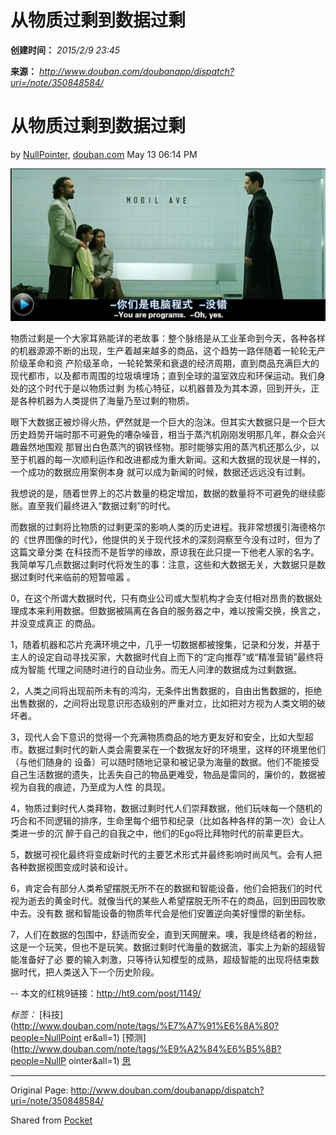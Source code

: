 # 从物质过剩到数据过剩

**创建时间：**
_2015/2/9 23:45_

**来源：**
_<http://www.douban.com/doubanapp/dispatch?uri=/note/350848584/>_



# 从物质过剩到数据过剩

by [NullPointer](http://www.douban.com/people/NullPointer/),
[douban.com](http://douban.com)
May 13 06:14 PM



![](从物质过剩到数据过剩_files/Image.jpg)

物质过剩是一个大家耳熟能详的老故事：整个脉络是从工业革命到今天，各种各样的机器源源不断的出现，生产着越来越多的商品，这个趋势一路伴随着一轮轮无产阶级革命和资
产阶级革命，一轮轮繁荣和衰退的经济周期，直到商品充满巨大的现代都市，以及都市周围的垃圾填埋场；直到全球的温室效应和环保运动。我们身处的这个时代于是以物质过剩
为核心特征，以机器普及为其本源，回到开头，正是各种机器为人类提供了海量乃至过剩的物质。

眼下大数据正被炒得火热，俨然就是一个巨大的泡沫。但其实大数据只是一个巨大历史趋势开端时那不可避免的嘈杂噪音，相当于蒸汽机刚刚发明那几年，群众会兴趣盎然地围观
那冒出白色蒸汽的钢铁怪物。那时能够实用的蒸汽机还那么少，以至于机器的每一次顺利运作和改进都成为重大新闻。这和大数据的现状是一样的，一个成功的数据应用案例本身
就可以成为新闻的时候，数据还远远没有过剩。

我想说的是，随着世界上的芯片数量的稳定增加，数据的数量将不可避免的继续膨胀。直至我们最终进入“数据过剩”的时代。

而数据的过剩将比物质的过剩更深的影响人类的历史进程。我非常想援引海德格尔的《世界图像的时代》，他提供的关于现代技术的深刻洞察至今没有过时，但为了这篇文章分类
在科技而不是哲学的缘故，原谅我在此只提一下他老人家的名字。我简单写几点数据过剩时代将发生的事：注意，这些和大数据无关，大数据只是数据过剩时代来临前的短暂喧嚣
。

0，在这个所谓大数据时代，只有商业公司或大型机构才会支付相对昂贵的数据处理成本来利用数据。但数据被隔离在各自的服务器之中，难以按需交换，换言之，并没变成真正
的商品。

1，随着机器和芯片充满环境之中，几乎一切数据都被搜集，记录和分发，并基于主人的设定自动寻找买家，大数据时代自上而下的“定向推荐”或“精准营销”最终将成为智能
代理之间随时进行的自动业务。而无人问津的数据成为过剩数据。

2，人类之间将出现前所未有的鸿沟，无条件出售数据的，自由出售数据的，拒绝出售数据的，之间将出现意识形态级别的严重对立，比如把对方视为人类文明的破坏者。

3，现代人会下意识的觉得一个充满物质商品的地方更友好和安全，比如大型超市。数据过剩时代的新人类会需要呆在一个数据友好的环境里，这样的环境里他们（与他们随身的
设备）可以随时随地记录和被记录为海量的数据。他们不能接受自己生活数据的遗失，比丢失自己的物品更难受，物品是雷同的，廉价的，数据被视为自我的痕迹，乃至成为人性
的具现。

4，物质过剩时代人类拜物，数据过剩时代人们崇拜数据，他们玩味每一个随机的巧合和不同逻辑的排序，生命里每个细节和纪录（比如各种各样的第一次）会让人类进一步的沉
醉于自己的自我之中，他们的Ego将比拜物时代的前辈更巨大。

5，数据可视化最终将变成新时代的主要艺术形式并最终影响时尚风气。会有人把各种数据视图变成时装和设计。

6，肯定会有部分人类希望摆脱无所不在的数据和智能设备，他们会把我们的时代视为逝去的黄金时代。就像当代的某些人希望摆脱无所不在的商品，回到田园牧歌中去。没有数
据和智能设备的物质年代会是他们安置逆向美好憧憬的新坐标。

7，人们在数据的包围中，舒适而安全，直到天网醒来。噢，我是终结者的粉丝，这是一个玩笑，但也不是玩笑。数据过剩时代海量的数据流，事实上为新的超级智能准备好了必
要的输入刺激，只等待认知模型的成熟，超级智能的出现将结束数据时代，把人类送入下一个历史阶段。

\--
本文的红桃9链接：<http://ht9.com/post/1149/>



_标签：_ [科技](http://www.douban.com/note/tags/%E7%A7%91%E6%8A%80?people=NullPoint
er&all=1) [预测](http://www.douban.com/note/tags/%E9%A2%84%E6%B5%8B?people=NullP
ointer&all=1)
[思](http://www.douban.com/note/tags/%E6%80%9D?people=NullPointer&all=1)

* * *

Original Page: <http://www.douban.com/doubanapp/dispatch?uri=/note/350848584/>

Shared from [Pocket](http://readitlaterlist.com)

 

